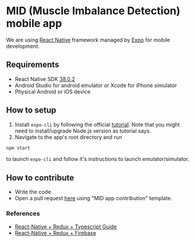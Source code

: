 # MID (Muscle Imbalance Detection) mobile app

We are using [React Native](https://reactnative.dev/) framework managed by [Expo](https://expo.io/) for mobile development.

## Requirements
- React Native SDK [38.0.2](https://github.com/expo/react-native/archive/sdk-38.0.2.tar.gz)
- Android Studio for android emulator or Xcode for iPhone simulator
- Physical Android or iOS device

## How to setup
1. Install `expo-cli` by following the official [tutorial](https://docs.expo.io/get-started/installation/). Note that you might need to install/upgrade Node.js version as tutorial says.
2. Navigate to the app's root directory and run
```bash
npm start
```
to launch `expo-cli` and follow it's instructions to launch emulator/simulator.

## How to contribute
- Write the code
- Open a pull request [here](https://github.com/leikoilja/muscle-imbalance-detection/pulls) using "MID app contribution" template.

### References
- [React-Native + Redux + Typescript Guide](https://medium.com/@killerchip0/react-native-redux-typescript-guide-f251db03428f)
- [React-Native + Redux + Firebase](https://itnext.io/simple-firebase-redux-integration-in-react-native-32f848deff3a)